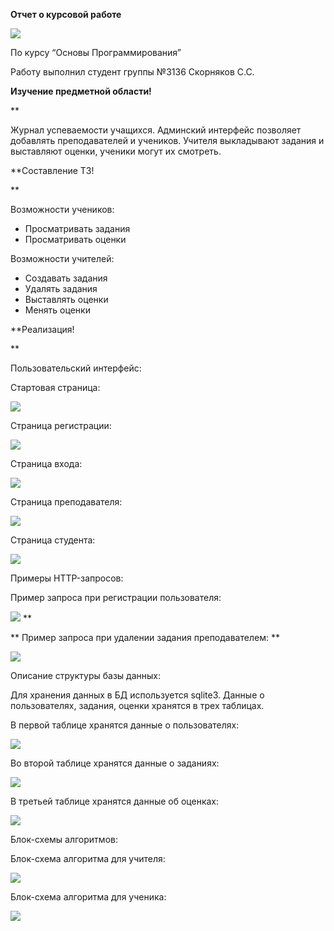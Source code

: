 ﻿**Отчет о курсовой работе**

![](img/Aspose.Words.2881aefb-2d90-4bdc-96b8-bbb88914bf11.001.png)

По курсу “Основы Программирования”

Работу выполнил студент группы №3136 Скорняков С.С.

**Изучение предметной области!**

[](img/Aspose.Words.2881aefb-2d90-4bdc-96b8-bbb88914bf11.001.png)**

Журнал успеваемости учащихся. Админский интерфейс позволяет добавлять преподавателей и учеников. Учителя выкладывают задания и выставляют оценки, ученики могут их смотреть.

**Составление ТЗ!

[](img/Aspose.Words.2881aefb-2d90-4bdc-96b8-bbb88914bf11.001.png)**

Возможности учеников:

- Просматривать задания
- Просматривать оценки

Возможности учителей:

- Создавать задания
- Удалять задания
- Выставлять оценки
- Менять оценки





**Реализация!

[](img/Aspose.Words.2881aefb-2d90-4bdc-96b8-bbb88914bf11.001.png)**

Пользовательский интерфейс:

Стартовая страница:

![](img/Aspose.Words.2881aefb-2d90-4bdc-96b8-bbb88914bf11.002.png)

Страница регистрации:

![](img/Aspose.Words.2881aefb-2d90-4bdc-96b8-bbb88914bf11.003.png)

Страница входа:

![](img/Aspose.Words.2881aefb-2d90-4bdc-96b8-bbb88914bf11.004.png)

Страница преподавателя:

![](img/Aspose.Words.2881aefb-2d90-4bdc-96b8-bbb88914bf11.005.png)

Страница студента:

![](img/Aspose.Words.2881aefb-2d90-4bdc-96b8-bbb88914bf11.006.png)

Примеры HTTP-запросов:

Пример запроса при регистрации пользователя:

![](img/Aspose.Words.2881aefb-2d90-4bdc-96b8-bbb88914bf11.007.png)
**

** Пример запроса при удалении задания преподавателем:
**

![](img/Aspose.Words.2881aefb-2d90-4bdc-96b8-bbb88914bf11.008.png)

Описание структуры базы данных:

Для хранения данных в БД используется sqlite3. Данные о пользователях, задания, оценки хранятся в трех таблицах.

В первой таблице хранятся данные о пользователях:

![](img/Aspose.Words.2881aefb-2d90-4bdc-96b8-bbb88914bf11.009.png)

Во второй таблице хранятся данные о заданиях:

![](img/Aspose.Words.2881aefb-2d90-4bdc-96b8-bbb88914bf11.010.png)

В третьей таблице хранятся данные об оценках:

![](img/Aspose.Words.2881aefb-2d90-4bdc-96b8-bbb88914bf11.011.png)

Блок-схемы алгоритмов:

Блок-схема алгоритма для учителя:

![](img/Aspose.Words.2881aefb-2d90-4bdc-96b8-bbb88914bf11.012.png)

Блок-схема алгоритма для ученика:

![](img/Aspose.Words.2881aefb-2d90-4bdc-96b8-bbb88914bf11.013.png)
